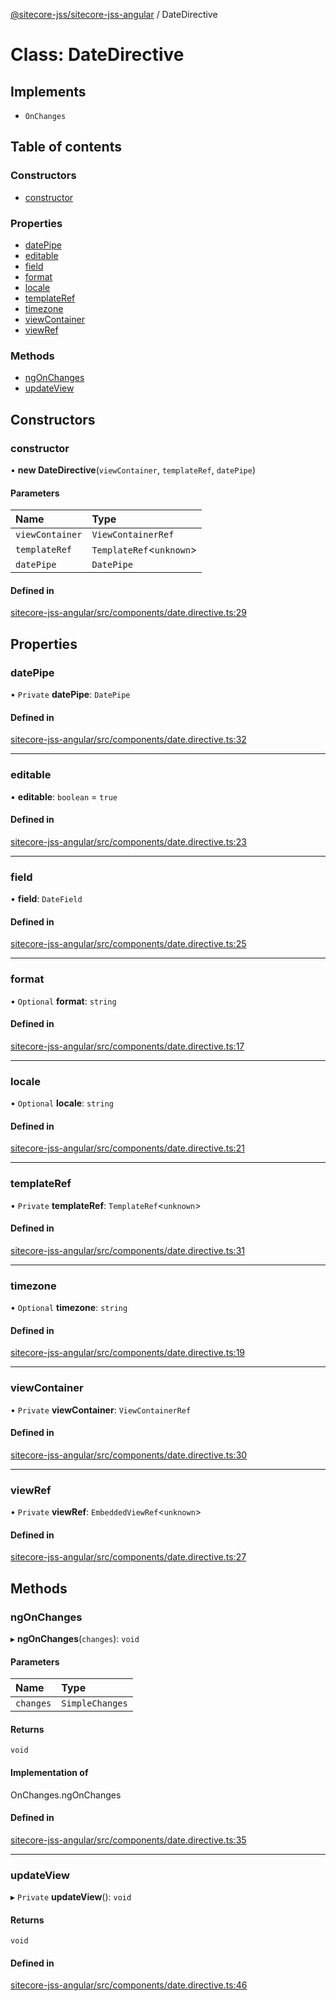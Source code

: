 [@sitecore-jss/sitecore-jss-angular](../README.md) / DateDirective

# Class: DateDirective

## Implements

- `OnChanges`

## Table of contents

### Constructors

- [constructor](DateDirective.md#constructor)

### Properties

- [datePipe](DateDirective.md#datepipe)
- [editable](DateDirective.md#editable)
- [field](DateDirective.md#field)
- [format](DateDirective.md#format)
- [locale](DateDirective.md#locale)
- [templateRef](DateDirective.md#templateref)
- [timezone](DateDirective.md#timezone)
- [viewContainer](DateDirective.md#viewcontainer)
- [viewRef](DateDirective.md#viewref)

### Methods

- [ngOnChanges](DateDirective.md#ngonchanges)
- [updateView](DateDirective.md#updateview)

## Constructors

### constructor

• **new DateDirective**(`viewContainer`, `templateRef`, `datePipe`)

#### Parameters

| Name            | Type                      |
| :-------------- | :------------------------ |
| `viewContainer` | `ViewContainerRef`        |
| `templateRef`   | `TemplateRef`<`unknown`\> |
| `datePipe`      | `DatePipe`                |

#### Defined in

[sitecore-jss-angular/src/components/date.directive.ts:29](https://github.com/Sitecore/jss/blob/cf1ffc37b/packages/sitecore-jss-angular/src/components/date.directive.ts#L29)

## Properties

### datePipe

• `Private` **datePipe**: `DatePipe`

#### Defined in

[sitecore-jss-angular/src/components/date.directive.ts:32](https://github.com/Sitecore/jss/blob/cf1ffc37b/packages/sitecore-jss-angular/src/components/date.directive.ts#L32)

---

### editable

• **editable**: `boolean` = `true`

#### Defined in

[sitecore-jss-angular/src/components/date.directive.ts:23](https://github.com/Sitecore/jss/blob/cf1ffc37b/packages/sitecore-jss-angular/src/components/date.directive.ts#L23)

---

### field

• **field**: `DateField`

#### Defined in

[sitecore-jss-angular/src/components/date.directive.ts:25](https://github.com/Sitecore/jss/blob/cf1ffc37b/packages/sitecore-jss-angular/src/components/date.directive.ts#L25)

---

### format

• `Optional` **format**: `string`

#### Defined in

[sitecore-jss-angular/src/components/date.directive.ts:17](https://github.com/Sitecore/jss/blob/cf1ffc37b/packages/sitecore-jss-angular/src/components/date.directive.ts#L17)

---

### locale

• `Optional` **locale**: `string`

#### Defined in

[sitecore-jss-angular/src/components/date.directive.ts:21](https://github.com/Sitecore/jss/blob/cf1ffc37b/packages/sitecore-jss-angular/src/components/date.directive.ts#L21)

---

### templateRef

• `Private` **templateRef**: `TemplateRef`<`unknown`\>

#### Defined in

[sitecore-jss-angular/src/components/date.directive.ts:31](https://github.com/Sitecore/jss/blob/cf1ffc37b/packages/sitecore-jss-angular/src/components/date.directive.ts#L31)

---

### timezone

• `Optional` **timezone**: `string`

#### Defined in

[sitecore-jss-angular/src/components/date.directive.ts:19](https://github.com/Sitecore/jss/blob/cf1ffc37b/packages/sitecore-jss-angular/src/components/date.directive.ts#L19)

---

### viewContainer

• `Private` **viewContainer**: `ViewContainerRef`

#### Defined in

[sitecore-jss-angular/src/components/date.directive.ts:30](https://github.com/Sitecore/jss/blob/cf1ffc37b/packages/sitecore-jss-angular/src/components/date.directive.ts#L30)

---

### viewRef

• `Private` **viewRef**: `EmbeddedViewRef`<`unknown`\>

#### Defined in

[sitecore-jss-angular/src/components/date.directive.ts:27](https://github.com/Sitecore/jss/blob/cf1ffc37b/packages/sitecore-jss-angular/src/components/date.directive.ts#L27)

## Methods

### ngOnChanges

▸ **ngOnChanges**(`changes`): `void`

#### Parameters

| Name      | Type            |
| :-------- | :-------------- |
| `changes` | `SimpleChanges` |

#### Returns

`void`

#### Implementation of

OnChanges.ngOnChanges

#### Defined in

[sitecore-jss-angular/src/components/date.directive.ts:35](https://github.com/Sitecore/jss/blob/cf1ffc37b/packages/sitecore-jss-angular/src/components/date.directive.ts#L35)

---

### updateView

▸ `Private` **updateView**(): `void`

#### Returns

`void`

#### Defined in

[sitecore-jss-angular/src/components/date.directive.ts:46](https://github.com/Sitecore/jss/blob/cf1ffc37b/packages/sitecore-jss-angular/src/components/date.directive.ts#L46)
